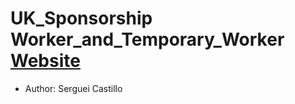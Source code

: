# UK_Sponsorship Worker_and_Temporary_Worker [Website](https://serguei9090.github.io/UK_Sponsorship_B_List/)
- Author: Serguei Castillo

